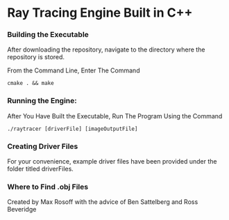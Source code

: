 # Ray Tracing Engine Built in C++

### Building the Executable

After downloading the repository, navigate to the directory where the repository is stored.

From the Command Line, Enter The Command

```
cmake . && make
```

### Running the Engine:

After You Have Built the Executable, Run The Program Using the Command 

```
./raytracer [driverFile] [imageOutputFile]
```

### Creating Driver Files

For your convenience, example driver files have been provided under the folder titled driverFiles.

### Where to Find .obj Files

Created by Max Rosoff with the advice of Ben Sattelberg and Ross Beveridge
